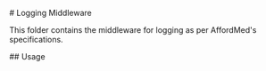 \# Logging Middleware

This folder contains the middleware for logging as per AffordMed's specifications.



\## Usage





